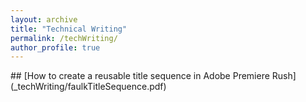 ```yaml
---
layout: archive
title: "Technical Writing"
permalink: /techWriting/
author_profile: true
---
```

<p> </p>
<p> </p>
## [How to create a reusable title sequence in Adobe Premiere Rush](_techWriting/faulkTitleSequence.pdf)